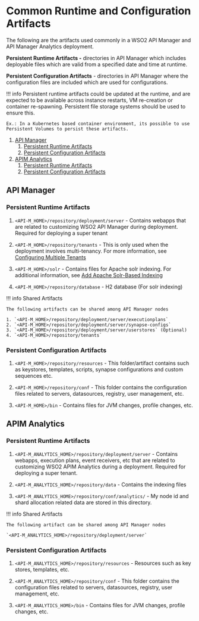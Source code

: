 # Common Runtime and Configuration Artifacts

The following are the artifacts used commonly in a WSO2 API Manager and API Manager Analytics deployment.

**Persistent Runtime Artifacts -** directories in API Manager which includes deployable files which are valid from a specified date and time at runtime.

**Persistent Configuration Artifacts** - directories in API Manager where the configuration files are included which are used for configurations.

!!! info
        Persistent runtime artifacts could be updated at the runtime, and are expected to be available across instance restarts, VM re-creation or container re-spawning. Persistent file storage systems should be used to ensure this.

    Ex.: In a Kubernetes based container environment, its possible to use Persistent Volumes to persist these artifacts.


1. [API Manager](##api-manager)
    1. [Persistent Runtime Artifacts](#persistent-runtime-artifacts)
    2. [Persistent Configuration Artifacts](#persistent-configuration-artifacts)
2. [APIM Analytics](#apim-analytics)
    1. [Persistent Runtime Artifacts](#persistent-runtime-artifacts_1)
    2. [Persistent Configuration Artifacts](#persistent-configuration-artifacts_1)

## API Manager

### Persistent Runtime Artifacts

1. `<API-M_HOME>/repository/deployment/server` - Contains webapps that are related to customizing WSO2 API Manager during deployment. Required for deploying a super tenant

2. `<API-M_HOME>/repository/tenants` - This is only used when the deployment involves multi-tenancy. For more information, see [Configuring Multiple Tenants](https://docs.wso2.com/display/AM210/Configuring+Multiple+Tenants)

3. `<API-M_HOME>/solr` - Contains files for Apache solr indexing. For additional information, see [Add Apache Solr-Based Indexing](https://docs.wso2.com/display/AM210/Add+Apache+Solr-Based+Indexing)

4.  `<API-M_HOME>/repository/database` - H2 database (For solr indexing)

!!! info
    Shared Artifacts

    The following artifacts can be shared among API Manager nodes

    1. `<API-M_HOME>/repository/deployment/server/executionplans`
    2. `<API-M_HOME>/repository/deployment/server/synapse-configs`
    3. `<API-M_HOME>/repository/deployment/server/userstores` (Optional)
    4. `<API-M_HOME>/repository/tenants`


### Persistent Configuration Artifacts

1. `<API-M_HOME>/repository/resources` - This folder/artifact contains such as keystores, templates, scripts, synapse configurations and custom sequences etc.

2. `<API-M_HOME>/repository/conf` - This folder contains the configuration files related to servers, datasources, registry, user management, etc.

3. `<API-M_HOME>/bin` - Contains files for JVM changes, profile changes, etc.

## APIM Analytics

### Persistent Runtime Artifacts

1. `<API-M_ANALYTICS_HOME>/repository/deployment/server` - Contains webapps, execution plans, event receivers, etc that are related to customizing WSO2 APIM Analytics during a deployment. Required for deploying a super tenant.

2. `<API-M_ANALYTICS_HOME>/repository/data` - Contains the indexing files

3. `<API-M_ANALYTICS_HOME>/repository/conf/analytics/` - My node id and shard allocation related data are stored in this directory.

!!! info
        Shared Artifacts

    The following artifact can be shared among API Manager nodes

    `<API-M_ANALYTICS_HOME>/repository/deployment/server`


### Persistent Configuration Artifacts

1. `<API-M_ANALYTICS_HOME>/repository/resources` - Resources such as key stores, templates, etc.

2. `<API-M_ANALYTICS_HOME>/repository/conf` - This folder contains the configuration files related to servers, datasources, registry, user management, etc.

3. `<API-M_ANALYTICS_HOME>/bin` - Contains files for JVM changes, profile changes, etc.



